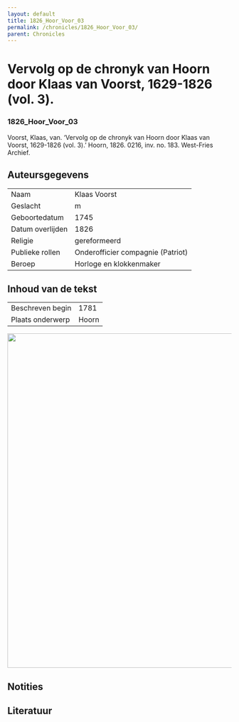 ```yaml
---
layout: default
title: 1826_Hoor_Voor_03
permalink: /chronicles/1826_Hoor_Voor_03/
parent: Chronicles
--- 
```



# Vervolg op de chronyk van Hoorn door Klaas van Voorst, 1629-1826 (vol. 3). 

### 1826_Hoor_Voor_03 

Voorst, Klaas, van. ‘Vervolg op de chronyk van Hoorn door Klaas van Voorst, 1629-1826 (vol. 3).’ Hoorn, 1826. 0216, inv. no. 183. West-Fries Archief. 

## Auteursgegevens 

| | | 
| --------------- | --------------- | 
| Naam | Klaas Voorst | 
| Geslacht | m | 
| Geboortedatum | 1745 | 
| Datum overlijden | 1826 | 
| Religie | gereformeerd | 
| Publieke rollen | Onderofficier compagnie (Patriot) | 
| Beroep | Horloge en klokkenmaker  | 

## Inhoud van de tekst 

| | | 
| --------------- | --------------- | 
| Beschreven begin | 1781 | 
| Plaats onderwerp | Hoorn | 

[<img src="..\..\barplots_chronicles\1826_Hoor_Voor_03.jpg" width="750"/>](..\..\barplots_chronicles\1826_Hoor_Voor_03.jpg) 

## Notities 

## Literatuur 

